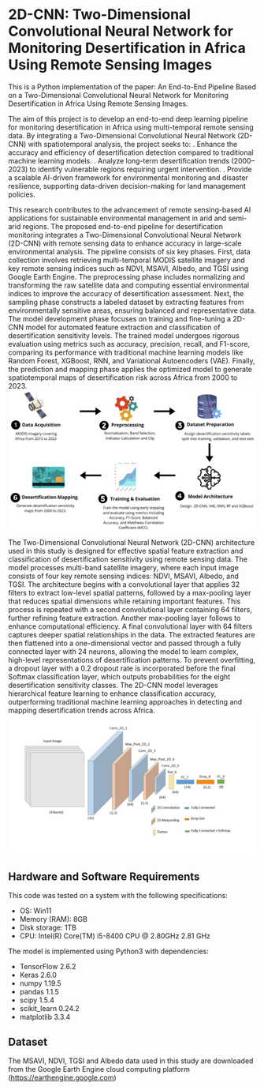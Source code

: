 # 2D-CNN: Two-Dimensional Convolutional Neural Network for Monitoring Desertification in Africa Using Remote Sensing Images
This is a Python implementation of the paper: An End-to-End Pipeline Based on a Two-Dimensional Convolutional Neural Network for Monitoring Desertification in Africa Using Remote Sensing Images.

The aim of this project is to develop an end-to-end deep learning pipeline for monitoring desertification in Africa using multi-temporal remote sensing data. By integrating a Two-Dimensional Convolutional Neural Network (2D-CNN) with spatiotemporal analysis, the project seeks to:
. Enhance the accuracy and efficiency of desertification detection compared to traditional machine learning models.
. Analyze long-term desertification trends (2000–2023) to identify vulnerable regions requiring urgent intervention.
. Provide a scalable AI-driven framework for environmental monitoring and disaster resilience, supporting data-driven decision-making for land management policies.

This research contributes to the advancement of remote sensing-based AI applications for sustainable environmental management in arid and semi-arid regions.
The proposed end-to-end pipeline for desertification monitoring integrates a Two-Dimensional Convolutional Neural Network (2D-CNN) with remote sensing data to enhance accuracy in large-scale environmental analysis. The pipeline consists of six key phases. First, data collection involves retrieving multi-temporal MODIS satellite imagery and key remote sensing indices such as NDVI, MSAVI, Albedo, and TGSI using Google Earth Engine. The preprocessing phase includes normalizing and transforming the raw satellite data and computing essential environmental indices to improve the accuracy of desertification assessment. Next, the sampling phase constructs a labeled dataset by extracting features from environmentally sensitive areas, ensuring balanced and representative data. The model development phase focuses on training and fine-tuning a 2D-CNN model for automated feature extraction and classification of desertification sensitivity levels. The trained model undergoes rigorous evaluation using metrics such as accuracy, precision, recall, and F1-score, comparing its performance with traditional machine learning models like Random Forest, XGBoost, RNN, and Variational Autoencoders (VAE). Finally, the prediction and mapping phase applies the optimized model to generate spatiotemporal maps of desertification risk across Africa from 2000 to 2023. 
<img  align="center" src="method_final.jpg" width="700">

The Two-Dimensional Convolutional Neural Network (2D-CNN) architecture used in this study is designed for effective spatial feature extraction and classification of desertification sensitivity using remote sensing data. The model processes multi-band satellite imagery, where each input image consists of four key remote sensing indices: NDVI, MSAVI, Albedo, and TGSI. The architecture begins with a convolutional layer that applies 32 filters to extract low-level spatial patterns, followed by a max-pooling layer that reduces spatial dimensions while retaining important features. This process is repeated with a second convolutional layer containing 64 filters, further refining feature extraction. Another max-pooling layer follows to enhance computational efficiency. A final convolutional layer with 64 filters captures deeper spatial relationships in the data. The extracted features are then flattened into a one-dimensional vector and passed through a fully connected layer with 24 neurons, allowing the model to learn complex, high-level representations of desertification patterns. To prevent overfitting, a dropout layer with a 0.2 dropout rate is incorporated before the final Softmax classification layer, which outputs probabilities for the eight desertification sensitivity classes. The 2D-CNN model leverages hierarchical feature learning to enhance classification accuracy, outperforming traditional machine learning approaches in detecting and mapping desertification trends across Africa.
<img src="architecture_2D_CNN.jpg" width="700">

## Hardware and Software Requirements
This code was tested on a system with the following specifications:
- OS: Win11
- Memory (RAM): 8GB
- Disk storage: 1TB
- CPU: Intel(R) Core(TM) i5-8400 CPU @ 2.80GHz 2.81 GHz

The model is implemented using Python3 with dependencies:
- TensorFlow 2.6.2
- Keras 2.6.0
- numpy 1.19.5 
- pandas 1.1.5
- scipy 1.5.4 
- scikit\_learn 0.24.2
- matplotlib 3.3.4  
## Dataset
The MSAVI, NDVI, TGSI and Albedo data used in this study are downloaded from the Google Earth Engine cloud computing platform (https://earthengine.google.com)
